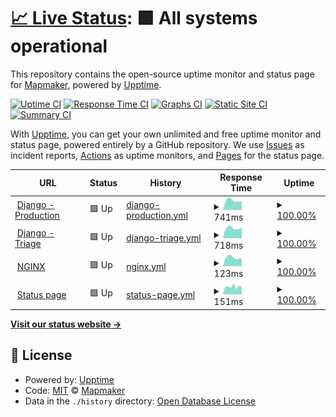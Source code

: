 # [📈 Live Status](https://mapmaker-workshop-tools.github.io/upptime): <!--live status--> **🟩 All systems operational**

This repository contains the open-source uptime monitor and status page for [Mapmaker](https://mapmaker.nl), powered by [Upptime](https://github.com/upptime/upptime).

[![Uptime CI](https://github.com/mapmaker-workshop-tools/upptime/workflows/Uptime%20CI/badge.svg)](https://github.com/mapmaker-workshop-tools/upptime/actions?query=workflow%3A%22Uptime+CI%22)
[![Response Time CI](https://github.com/mapmaker-workshop-tools/upptime/workflows/Response%20Time%20CI/badge.svg)](https://github.com/mapmaker-workshop-tools/upptime/actions?query=workflow%3A%22Response+Time+CI%22)
[![Graphs CI](https://github.com/mapmaker-workshop-tools/upptime/workflows/Graphs%20CI/badge.svg)](https://github.com/mapmaker-workshop-tools/upptime/actions?query=workflow%3A%22Graphs+CI%22)
[![Static Site CI](https://github.com/mapmaker-workshop-tools/upptime/workflows/Static%20Site%20CI/badge.svg)](https://github.com/mapmaker-workshop-tools/upptime/actions?query=workflow%3A%22Static+Site+CI%22)
[![Summary CI](https://github.com/mapmaker-workshop-tools/upptime/workflows/Summary%20CI/badge.svg)](https://github.com/mapmaker-workshop-tools/upptime/actions?query=workflow%3A%22Summary+CI%22)

With [Upptime](https://upptime.js.org), you can get your own unlimited and free uptime monitor and status page, powered entirely by a GitHub repository. We use [Issues](https://github.com/mapmaker-workshop-tools/upptime/issues) as incident reports, [Actions](https://github.com/mapmaker-workshop-tools/upptime/actions) as uptime monitors, and [Pages](https://mapmaker-workshop-tools.github.io/upptime) for the status page.

<!--start: status pages-->
<!-- This summary is generated by Upptime (https://github.com/upptime/upptime) -->
<!-- Do not edit this manually, your changes will be overwritten -->
<!-- prettier-ignore -->
| URL | Status | History | Response Time | Uptime |
| --- | ------ | ------- | ------------- | ------ |
| <img alt="" src="https://icons.duckduckgo.com/ip3/mapmaker.nl.ico" height="13"> [Django - Production](https://mapmaker.nl) | 🟩 Up | [django-production.yml](https://github.com/mapmaker-workshop-tools/Status-Page/commits/HEAD/history/django-production.yml) | <details><summary><img alt="Response time graph" src="./graphs/django-production/response-time-week.png" height="20"> 741ms</summary><br><a href="https://status.mapmaker.nl/history/django-production"><img alt="Response time 681" src="https://img.shields.io/endpoint?url=https%3A%2F%2Fraw.githubusercontent.com%2Fmapmaker-workshop-tools%2FStatus-Page%2FHEAD%2Fapi%2Fdjango-production%2Fresponse-time.json"></a><br><a href="https://status.mapmaker.nl/history/django-production"><img alt="24-hour response time 647" src="https://img.shields.io/endpoint?url=https%3A%2F%2Fraw.githubusercontent.com%2Fmapmaker-workshop-tools%2FStatus-Page%2FHEAD%2Fapi%2Fdjango-production%2Fresponse-time-day.json"></a><br><a href="https://status.mapmaker.nl/history/django-production"><img alt="7-day response time 741" src="https://img.shields.io/endpoint?url=https%3A%2F%2Fraw.githubusercontent.com%2Fmapmaker-workshop-tools%2FStatus-Page%2FHEAD%2Fapi%2Fdjango-production%2Fresponse-time-week.json"></a><br><a href="https://status.mapmaker.nl/history/django-production"><img alt="30-day response time 709" src="https://img.shields.io/endpoint?url=https%3A%2F%2Fraw.githubusercontent.com%2Fmapmaker-workshop-tools%2FStatus-Page%2FHEAD%2Fapi%2Fdjango-production%2Fresponse-time-month.json"></a><br><a href="https://status.mapmaker.nl/history/django-production"><img alt="1-year response time 686" src="https://img.shields.io/endpoint?url=https%3A%2F%2Fraw.githubusercontent.com%2Fmapmaker-workshop-tools%2FStatus-Page%2FHEAD%2Fapi%2Fdjango-production%2Fresponse-time-year.json"></a></details> | <details><summary><a href="https://status.mapmaker.nl/history/django-production">100.00%</a></summary><a href="https://status.mapmaker.nl/history/django-production"><img alt="All-time uptime 100.00%" src="https://img.shields.io/endpoint?url=https%3A%2F%2Fraw.githubusercontent.com%2Fmapmaker-workshop-tools%2FStatus-Page%2FHEAD%2Fapi%2Fdjango-production%2Fuptime.json"></a><br><a href="https://status.mapmaker.nl/history/django-production"><img alt="24-hour uptime 100.00%" src="https://img.shields.io/endpoint?url=https%3A%2F%2Fraw.githubusercontent.com%2Fmapmaker-workshop-tools%2FStatus-Page%2FHEAD%2Fapi%2Fdjango-production%2Fuptime-day.json"></a><br><a href="https://status.mapmaker.nl/history/django-production"><img alt="7-day uptime 100.00%" src="https://img.shields.io/endpoint?url=https%3A%2F%2Fraw.githubusercontent.com%2Fmapmaker-workshop-tools%2FStatus-Page%2FHEAD%2Fapi%2Fdjango-production%2Fuptime-week.json"></a><br><a href="https://status.mapmaker.nl/history/django-production"><img alt="30-day uptime 100.00%" src="https://img.shields.io/endpoint?url=https%3A%2F%2Fraw.githubusercontent.com%2Fmapmaker-workshop-tools%2FStatus-Page%2FHEAD%2Fapi%2Fdjango-production%2Fuptime-month.json"></a><br><a href="https://status.mapmaker.nl/history/django-production"><img alt="1-year uptime 100.00%" src="https://img.shields.io/endpoint?url=https%3A%2F%2Fraw.githubusercontent.com%2Fmapmaker-workshop-tools%2FStatus-Page%2FHEAD%2Fapi%2Fdjango-production%2Fuptime-year.json"></a></details>
| <img alt="" src="https://icons.duckduckgo.com/ip3/triage.mapmaker.nl.ico" height="13"> [Django - Triage](https://triage.mapmaker.nl) | 🟩 Up | [django-triage.yml](https://github.com/mapmaker-workshop-tools/Status-Page/commits/HEAD/history/django-triage.yml) | <details><summary><img alt="Response time graph" src="./graphs/django-triage/response-time-week.png" height="20"> 718ms</summary><br><a href="https://status.mapmaker.nl/history/django-triage"><img alt="Response time 687" src="https://img.shields.io/endpoint?url=https%3A%2F%2Fraw.githubusercontent.com%2Fmapmaker-workshop-tools%2FStatus-Page%2FHEAD%2Fapi%2Fdjango-triage%2Fresponse-time.json"></a><br><a href="https://status.mapmaker.nl/history/django-triage"><img alt="24-hour response time 631" src="https://img.shields.io/endpoint?url=https%3A%2F%2Fraw.githubusercontent.com%2Fmapmaker-workshop-tools%2FStatus-Page%2FHEAD%2Fapi%2Fdjango-triage%2Fresponse-time-day.json"></a><br><a href="https://status.mapmaker.nl/history/django-triage"><img alt="7-day response time 718" src="https://img.shields.io/endpoint?url=https%3A%2F%2Fraw.githubusercontent.com%2Fmapmaker-workshop-tools%2FStatus-Page%2FHEAD%2Fapi%2Fdjango-triage%2Fresponse-time-week.json"></a><br><a href="https://status.mapmaker.nl/history/django-triage"><img alt="30-day response time 689" src="https://img.shields.io/endpoint?url=https%3A%2F%2Fraw.githubusercontent.com%2Fmapmaker-workshop-tools%2FStatus-Page%2FHEAD%2Fapi%2Fdjango-triage%2Fresponse-time-month.json"></a><br><a href="https://status.mapmaker.nl/history/django-triage"><img alt="1-year response time 692" src="https://img.shields.io/endpoint?url=https%3A%2F%2Fraw.githubusercontent.com%2Fmapmaker-workshop-tools%2FStatus-Page%2FHEAD%2Fapi%2Fdjango-triage%2Fresponse-time-year.json"></a></details> | <details><summary><a href="https://status.mapmaker.nl/history/django-triage">100.00%</a></summary><a href="https://status.mapmaker.nl/history/django-triage"><img alt="All-time uptime 100.00%" src="https://img.shields.io/endpoint?url=https%3A%2F%2Fraw.githubusercontent.com%2Fmapmaker-workshop-tools%2FStatus-Page%2FHEAD%2Fapi%2Fdjango-triage%2Fuptime.json"></a><br><a href="https://status.mapmaker.nl/history/django-triage"><img alt="24-hour uptime 100.00%" src="https://img.shields.io/endpoint?url=https%3A%2F%2Fraw.githubusercontent.com%2Fmapmaker-workshop-tools%2FStatus-Page%2FHEAD%2Fapi%2Fdjango-triage%2Fuptime-day.json"></a><br><a href="https://status.mapmaker.nl/history/django-triage"><img alt="7-day uptime 100.00%" src="https://img.shields.io/endpoint?url=https%3A%2F%2Fraw.githubusercontent.com%2Fmapmaker-workshop-tools%2FStatus-Page%2FHEAD%2Fapi%2Fdjango-triage%2Fuptime-week.json"></a><br><a href="https://status.mapmaker.nl/history/django-triage"><img alt="30-day uptime 100.00%" src="https://img.shields.io/endpoint?url=https%3A%2F%2Fraw.githubusercontent.com%2Fmapmaker-workshop-tools%2FStatus-Page%2FHEAD%2Fapi%2Fdjango-triage%2Fuptime-month.json"></a><br><a href="https://status.mapmaker.nl/history/django-triage"><img alt="1-year uptime 100.00%" src="https://img.shields.io/endpoint?url=https%3A%2F%2Fraw.githubusercontent.com%2Fmapmaker-workshop-tools%2FStatus-Page%2FHEAD%2Fapi%2Fdjango-triage%2Fuptime-year.json"></a></details>
| <img alt="" src="https://icons.duckduckgo.com/ip3/mapmaker.nl.ico" height="13"> [NGINX](https://mapmaker.nl/healthcheck) | 🟩 Up | [nginx.yml](https://github.com/mapmaker-workshop-tools/Status-Page/commits/HEAD/history/nginx.yml) | <details><summary><img alt="Response time graph" src="./graphs/nginx/response-time-week.png" height="20"> 123ms</summary><br><a href="https://status.mapmaker.nl/history/nginx"><img alt="Response time 117" src="https://img.shields.io/endpoint?url=https%3A%2F%2Fraw.githubusercontent.com%2Fmapmaker-workshop-tools%2FStatus-Page%2FHEAD%2Fapi%2Fnginx%2Fresponse-time.json"></a><br><a href="https://status.mapmaker.nl/history/nginx"><img alt="24-hour response time 110" src="https://img.shields.io/endpoint?url=https%3A%2F%2Fraw.githubusercontent.com%2Fmapmaker-workshop-tools%2FStatus-Page%2FHEAD%2Fapi%2Fnginx%2Fresponse-time-day.json"></a><br><a href="https://status.mapmaker.nl/history/nginx"><img alt="7-day response time 123" src="https://img.shields.io/endpoint?url=https%3A%2F%2Fraw.githubusercontent.com%2Fmapmaker-workshop-tools%2FStatus-Page%2FHEAD%2Fapi%2Fnginx%2Fresponse-time-week.json"></a><br><a href="https://status.mapmaker.nl/history/nginx"><img alt="30-day response time 115" src="https://img.shields.io/endpoint?url=https%3A%2F%2Fraw.githubusercontent.com%2Fmapmaker-workshop-tools%2FStatus-Page%2FHEAD%2Fapi%2Fnginx%2Fresponse-time-month.json"></a><br><a href="https://status.mapmaker.nl/history/nginx"><img alt="1-year response time 118" src="https://img.shields.io/endpoint?url=https%3A%2F%2Fraw.githubusercontent.com%2Fmapmaker-workshop-tools%2FStatus-Page%2FHEAD%2Fapi%2Fnginx%2Fresponse-time-year.json"></a></details> | <details><summary><a href="https://status.mapmaker.nl/history/nginx">100.00%</a></summary><a href="https://status.mapmaker.nl/history/nginx"><img alt="All-time uptime 100.00%" src="https://img.shields.io/endpoint?url=https%3A%2F%2Fraw.githubusercontent.com%2Fmapmaker-workshop-tools%2FStatus-Page%2FHEAD%2Fapi%2Fnginx%2Fuptime.json"></a><br><a href="https://status.mapmaker.nl/history/nginx"><img alt="24-hour uptime 100.00%" src="https://img.shields.io/endpoint?url=https%3A%2F%2Fraw.githubusercontent.com%2Fmapmaker-workshop-tools%2FStatus-Page%2FHEAD%2Fapi%2Fnginx%2Fuptime-day.json"></a><br><a href="https://status.mapmaker.nl/history/nginx"><img alt="7-day uptime 100.00%" src="https://img.shields.io/endpoint?url=https%3A%2F%2Fraw.githubusercontent.com%2Fmapmaker-workshop-tools%2FStatus-Page%2FHEAD%2Fapi%2Fnginx%2Fuptime-week.json"></a><br><a href="https://status.mapmaker.nl/history/nginx"><img alt="30-day uptime 100.00%" src="https://img.shields.io/endpoint?url=https%3A%2F%2Fraw.githubusercontent.com%2Fmapmaker-workshop-tools%2FStatus-Page%2FHEAD%2Fapi%2Fnginx%2Fuptime-month.json"></a><br><a href="https://status.mapmaker.nl/history/nginx"><img alt="1-year uptime 100.00%" src="https://img.shields.io/endpoint?url=https%3A%2F%2Fraw.githubusercontent.com%2Fmapmaker-workshop-tools%2FStatus-Page%2FHEAD%2Fapi%2Fnginx%2Fuptime-year.json"></a></details>
| <img alt="" src="https://icons.duckduckgo.com/ip3/status.mapmaker.nl.ico" height="13"> [Status page](https://status.mapmaker.nl) | 🟩 Up | [status-page.yml](https://github.com/mapmaker-workshop-tools/Status-Page/commits/HEAD/history/status-page.yml) | <details><summary><img alt="Response time graph" src="./graphs/status-page/response-time-week.png" height="20"> 151ms</summary><br><a href="https://status.mapmaker.nl/history/status-page"><img alt="Response time 141" src="https://img.shields.io/endpoint?url=https%3A%2F%2Fraw.githubusercontent.com%2Fmapmaker-workshop-tools%2FStatus-Page%2FHEAD%2Fapi%2Fstatus-page%2Fresponse-time.json"></a><br><a href="https://status.mapmaker.nl/history/status-page"><img alt="24-hour response time 135" src="https://img.shields.io/endpoint?url=https%3A%2F%2Fraw.githubusercontent.com%2Fmapmaker-workshop-tools%2FStatus-Page%2FHEAD%2Fapi%2Fstatus-page%2Fresponse-time-day.json"></a><br><a href="https://status.mapmaker.nl/history/status-page"><img alt="7-day response time 151" src="https://img.shields.io/endpoint?url=https%3A%2F%2Fraw.githubusercontent.com%2Fmapmaker-workshop-tools%2FStatus-Page%2FHEAD%2Fapi%2Fstatus-page%2Fresponse-time-week.json"></a><br><a href="https://status.mapmaker.nl/history/status-page"><img alt="30-day response time 157" src="https://img.shields.io/endpoint?url=https%3A%2F%2Fraw.githubusercontent.com%2Fmapmaker-workshop-tools%2FStatus-Page%2FHEAD%2Fapi%2Fstatus-page%2Fresponse-time-month.json"></a><br><a href="https://status.mapmaker.nl/history/status-page"><img alt="1-year response time 141" src="https://img.shields.io/endpoint?url=https%3A%2F%2Fraw.githubusercontent.com%2Fmapmaker-workshop-tools%2FStatus-Page%2FHEAD%2Fapi%2Fstatus-page%2Fresponse-time-year.json"></a></details> | <details><summary><a href="https://status.mapmaker.nl/history/status-page">100.00%</a></summary><a href="https://status.mapmaker.nl/history/status-page"><img alt="All-time uptime 100.00%" src="https://img.shields.io/endpoint?url=https%3A%2F%2Fraw.githubusercontent.com%2Fmapmaker-workshop-tools%2FStatus-Page%2FHEAD%2Fapi%2Fstatus-page%2Fuptime.json"></a><br><a href="https://status.mapmaker.nl/history/status-page"><img alt="24-hour uptime 100.00%" src="https://img.shields.io/endpoint?url=https%3A%2F%2Fraw.githubusercontent.com%2Fmapmaker-workshop-tools%2FStatus-Page%2FHEAD%2Fapi%2Fstatus-page%2Fuptime-day.json"></a><br><a href="https://status.mapmaker.nl/history/status-page"><img alt="7-day uptime 100.00%" src="https://img.shields.io/endpoint?url=https%3A%2F%2Fraw.githubusercontent.com%2Fmapmaker-workshop-tools%2FStatus-Page%2FHEAD%2Fapi%2Fstatus-page%2Fuptime-week.json"></a><br><a href="https://status.mapmaker.nl/history/status-page"><img alt="30-day uptime 100.00%" src="https://img.shields.io/endpoint?url=https%3A%2F%2Fraw.githubusercontent.com%2Fmapmaker-workshop-tools%2FStatus-Page%2FHEAD%2Fapi%2Fstatus-page%2Fuptime-month.json"></a><br><a href="https://status.mapmaker.nl/history/status-page"><img alt="1-year uptime 100.00%" src="https://img.shields.io/endpoint?url=https%3A%2F%2Fraw.githubusercontent.com%2Fmapmaker-workshop-tools%2FStatus-Page%2FHEAD%2Fapi%2Fstatus-page%2Fuptime-year.json"></a></details>

<!--end: status pages-->

[**Visit our status website →**](https://mapmaker-workshop-tools.github.io/upptime)

## 📄 License

- Powered by: [Upptime](https://github.com/upptime/upptime)
- Code: [MIT](./LICENSE) © [Mapmaker](https://mapmaker.nl)
- Data in the `./history` directory: [Open Database License](https://opendatacommons.org/licenses/odbl/1-0/)
